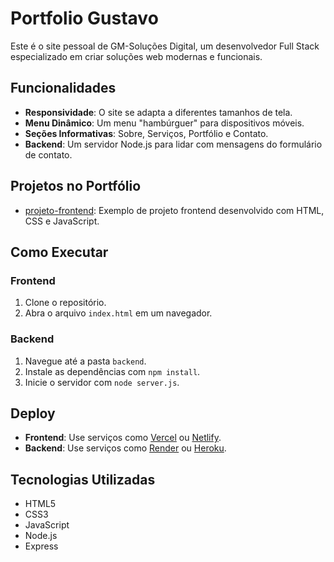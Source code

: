 # Portfolio Gustavo

Este é o site pessoal de GM-Soluções Digital, um desenvolvedor Full Stack especializado em criar soluções web modernas e funcionais.

## Funcionalidades

- **Responsividade**: O site se adapta a diferentes tamanhos de tela.
- **Menu Dinâmico**: Um menu "hambúrguer" para dispositivos móveis.
- **Seções Informativas**: Sobre, Serviços, Portfólio e Contato.
- **Backend**: Um servidor Node.js para lidar com mensagens do formulário de contato.

## Projetos no Portfólio

- [projeto-frontend](https://github.com/GUS5AVO/projeto-frontend): Exemplo de projeto frontend desenvolvido com HTML, CSS e JavaScript.

## Como Executar

### Frontend
1. Clone o repositório.
2. Abra o arquivo `index.html` em um navegador.

### Backend
1. Navegue até a pasta `backend`.
2. Instale as dependências com `npm install`.
3. Inicie o servidor com `node server.js`.

## Deploy

- **Frontend**: Use serviços como [Vercel](https://vercel.com) ou [Netlify](https://www.netlify.com).
- **Backend**: Use serviços como [Render](https://render.com) ou [Heroku](https://www.heroku.com).

## Tecnologias Utilizadas

- HTML5
- CSS3
- JavaScript
- Node.js
- Express
